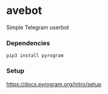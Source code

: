 # avebot
Simple Telegram userbot
### Dependencies
```
pip3 install pyrogram
```
### Setup
https://docs.pyrogram.org/intro/setup
